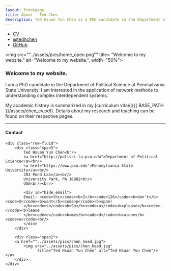 ```yaml
---
layout: frontpage
title: About - Ted Chen
description: Ted Hsuan Yun Chen is a PhD candidate in the Department of Political Science at Pennsylvania State University.
---
```


<div class="navbar">
  <div class="navbar-inner">
      <ul class="nav">
          <li><a href="{{ BASE_PATH }}/assets/chen_cv.pdf">CV</a></li>
          <li><a href="https://twitter.com/tedhchen">@tedhchen</a></li>
		  <li><a href="https://github.com/tedhchen">GitHub</a></li>
      </ul>
  </div>
</div>

<img src=""../assets/pics/home_open.png"" title= "Welcome to my website." alt="Welcome to my website.", width="50%">

### Welcome to my website.

I am a PhD candidate in the Department of Political Science at Pennsylvania State University. I am interested in the application of network methods to understanding complex interdependent systems.

My academic history is summarized in my [curriculum vitae]({{ BASE_PATH }}/assets/chen_cv.pdf). Details about my research and teaching can be found on their respective pages.<br/>

---

<div class="container">
<h4><a name="contact"></a>Contact</h4>

    <div class="row-fluid">
        <div class="span5">
            Ted Hsuan Yun Chen<br/>
            <a href="http://polisci.la.psu.edu">Department of Political Science</a><br/>
            <a href="https://www.psu.edu">Pennsylvania State University</a><br/>
            203 Pond Lab</a><br/>
            University Park, PA 16802<br/>
            USA<br/><br/>

            <div id="hide_email">
            Email: <code>thc</code><b>I</b><code>126</code><b>don't</b><code>@</code><b>want</b><code>p</code><b>spam!
            </b><code>s</code><b>So</b><code>u</code><b>please</b><code>.</code><b>leave
            </b><code>e</code><b>me</b><code>d</code><b>alone</b><code>u</code><br/>
            </div>
        </div>

        <div class="span2">
        <a href=""../assets/pics/chen_head.jpg">
            <img src="../assets/pics/chen_head.jpg"
                  title="Ted Hsuan Yun Chen" alt="Ted Hsuan Yun Chen"/></a>
        </div>
    </div>
</div>
